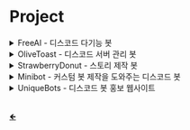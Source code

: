 # Project

<details><summary>FreeAI - 디스코드 다기능 봇</summary>
<p>

## FreeAI

![profile-freeai](https://cdn.discordapp.com/avatars/695899835953578025/a5465a7da42ebe42553631b590ada679.png)

디스코드 다기능 봇
+ [웹사이트](https://freeai.me/)
+ [초대하기](https://discord.com/oauth2/authorize?client_id=695899835953578025&permissions=2084433143&scope=bot)

</p>
</details>

<details><summary>OliveToast - 디스코드 서버 관리 봇</summary>
<p>

## OliveToast

![profile-olivetoast](https://cdn.discordapp.com/avatars/495209098929766400/0ad6cf7718562510e864066d35cfbd42.png)

디스코드 서버 관리 봇
+ [초대하기](https://discordapp.com/oauth2/authorize?&client_id=495209098929766400&scope=bot&permissions=264256)

</p>
</details>

<details><summary>StrawberryDonut - 스토리 제작 봇</summary>
<p>

## StrawberryDonut

![profile-sbdonut](https://cdn.discordapp.com/avatars/684736677960482826/22602274218c37fffca48bd6618def15.png)

스토리 제작 봇
+ [웹사이트](https://sbdonut.dev/)
+ [깃헙](https://github.com/StrawberryDonut)
+ [가이드](https://guide.sbdonut.dev/)
+ [디스코드](https://discord.gg/WWk5xG3ehQ)
+ [초대하기](https://discord.com/oauth2/authorize?client_id=684736677960482826&permissions=11328&scope=bot)

</p>
</details>

<details><summary>Minibot - 커스텀 봇 제작을 도와주는 디스코드 봇</summary>
<p>

## Minibot

![profile-minibot](https://cdn.discordapp.com/avatars/520830713696878592/6094e46cf975e21ebaeed55b9a0c6389.png)

스토리 제작 봇
+ [웹사이트](http://minibox.pw/)
+ [디스코드](https://discord.gg/pbd2xXJ)
+ [초대하기](https://discord.com/oauth2/authorize?&client_id=520830713696878592&scope=bot&permissions=264256)

</p>
</details>

<details><summary>UniqueBots - 디스코드 봇 홍보 웹사이트</summary>
<p>

## UniqueBots

![profile-uniquebots](https://cdn.discordapp.com/avatars/785407404031868949/56cdb6f7453572f7a72f7e047b9cb8e9.png)

디스코드 봇 홍보 웹사이트
+ [웹사이트](https://uniquebots.kr)
+ [디스코드](https://discord.gg/NBdJdABkHG)


</p>
</details>


<br>

[🡸](https://github.com/UniqueCodeGit/UniqueCodeGit)

